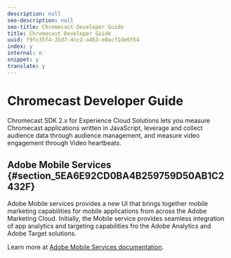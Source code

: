 ```yaml
---
description: null
seo-description: null
seo-title: Chromecast Developer Guide
title: Chromecast Developer Guide
uuid: f9fc35f4-35d7-4cc2-a463-e0acf1de0f54
index: y
internal: n
snippet: y
translate: y
---
```


# Chromecast Developer Guide

Chromecast SDK 2.x for Experience Cloud Solutions lets you measure Chromecast applications written in JavaScript, leverage and collect audience data through audience management, and measure video engagement through Video heartbeats. 

## Adobe Mobile Services {#section_5EA6E92CD0BA4B259759D50AB1C2432F}

Adobe Mobile services provides a new UI that brings together mobile marketing capabilities for mobile applications from across the Adobe Marketing Cloud. Initially, the Mobile service provides seamless integration of app analytics and targeting capabilities fro the Adobe Analytics and Adobe Target solutions. 

Learn more at [ Adobe Mobile Services documentation](https://marketing.adobe.com/resources/help/en_US/mobile/). 
